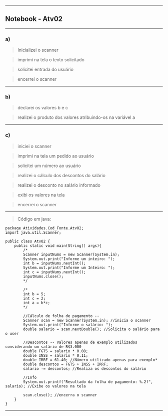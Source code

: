 <hr>

## Notebook - Atv02

<hr>

### a)

> Inicializei o scanner

> imprimi na tela o texto solicitado

> solicitei entrada do usuário

> encerrei o scanner

<hr>

### b)

> declarei os valores b e c

> realizei o produto dos valores atribuindo-os na variável a

<hr>

### c)

> iniciei o scanner

> imprimi na tela um pedido ao usuário

> solicitei um número ao usuário

> realizei o cálculo dos descontos do salário

> realizei o desconto no salário informado

> exibi os valores na tela

> encerrei o scanner

  <hr>

> Código em java:

```
package Atividades.Cod_Fonte.Atv02;
import java.util.Scanner;

public class Atv02 {
    public static void main(String[] args){
        /*
        Scanner inputNums = new Scanner(System.in);
        System.out.print("Informe um inteiro: ");
        int b = inputNums.nextInt();
        System.out.print("Informe um Inteiro: ");
        int c = inputNums.nextInt();
        inputNums.close();
        */

        /*
        int b = 5;
        int c = 2;
        int a = b*c;
        */

        //Cálculo de folha de pagamento --
        Scanner scan = new Scanner(System.in); //inicia o scanner
        System.out.print("Informe o salário: ");
        double salario = scan.nextDouble(); //Solicita o salário para o user

        //Descontos -- Valores apenas de exemplo utilizados considerando um salário de R$3.000
        double FGTS = salario * 0.08;
        double INSS = salario * 0.11;
        double IRRF = 61.40; //Número utilizado apenas para exemplo*
        double descontos = FGTS + INSS + IRRF;
        salario -= descontos; //Realiza os descontos do salário 

        //Info
        System.out.printf("Resultado da folha de pagamento: %.2f", salario); //Exibe os valores na tela

        scan.close(); //encerra o scanner
    }
}

```
<hr>